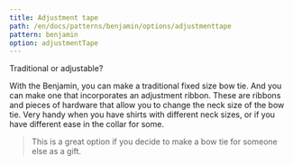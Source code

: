 ```yaml
---
title: Adjustment tape
path: /en/docs/patterns/benjamin/options/adjustmenttape
pattern: benjamin
option: adjustmentTape
---
```


Traditional or adjustable?

With the Benjamin, you can make a traditional fixed size bow tie. And you can make one that incorporates an adjustment ribbon. These are ribbons and pieces of hardware that allow you to change the neck size of the bow tie. Very handy when you have shirts with different neck sizes, or if you have different ease in the collar for some.

> This is a great option if you decide to make a bow tie for someone else as a gift.
